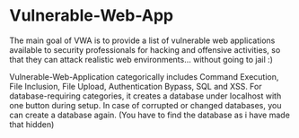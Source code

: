 # Vulnerable-Web-App
The main goal of VWA is to provide a list of vulnerable web applications available to security professionals for hacking and offensive activities, so that they can attack realistic web environments… without going to jail :)

Vulnerable-Web-Application categorically includes Command Execution, File Inclusion, File Upload, Authentication Bypass, SQL and XSS. For database-requiring categories, it creates a database under localhost with one button during setup. In case of corrupted or changed databases, you can create a database again.
(You have to find the database as i have made that hidden)
